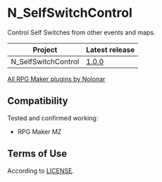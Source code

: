 # N_SelfSwitchControl
Control Self Switches from other events and maps.

| Project             | Latest release   |
| ------------------- | ---------------- |
| N_SelfSwitchControl | [1.0.0][release] |

[All RPG Maker plugins by Nolonar][hub]

## Compatibility
Tested and confirmed working:
- RPG Maker MZ

## Terms of Use
According to [LICENSE](LICENSE).

  [hub]: https://github.com/Nolonar/RM_Plugins
  [release]: https://github.com/Nolonar/RM_Plugins-SelfSwitchControl/releases/latest/download/N_SelfSwitchControl.js
